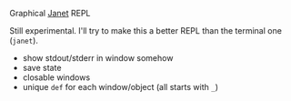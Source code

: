 Graphical [Janet](https://janet-lang.org/) REPL

Still experimental. I'll try to make this a better REPL than the terminal one (`janet`).

- show stdout/stderr in window somehow
- save state
- closable windows
- unique `def` for each window/object (all starts with `_`)
